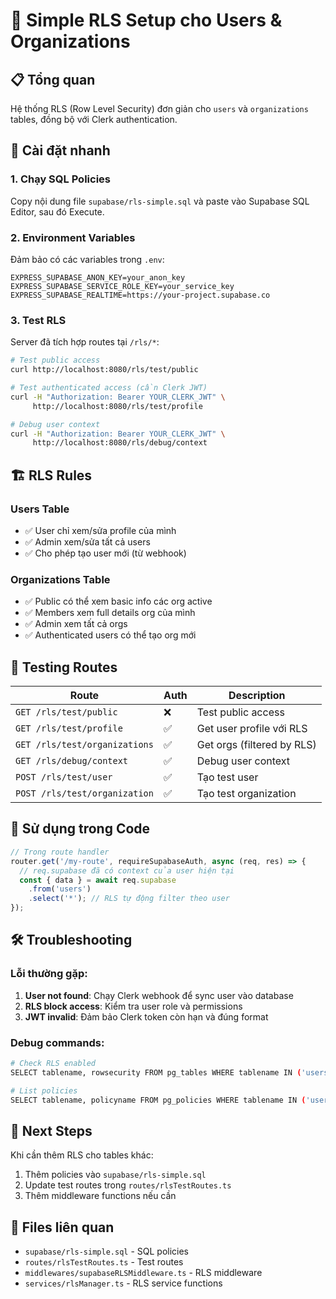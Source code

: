 # 🔐 Simple RLS Setup cho Users & Organizations

## 📋 Tổng quan

Hệ thống RLS (Row Level Security) đơn giản cho `users` và `organizations` tables, đồng bộ với Clerk authentication.

## 🚀 Cài đặt nhanh

### 1. Chạy SQL Policies
Copy nội dung file `supabase/rls-simple.sql` và paste vào Supabase SQL Editor, sau đó Execute.

### 2. Environment Variables
Đảm bảo có các variables trong `.env`:
```env
EXPRESS_SUPABASE_ANON_KEY=your_anon_key
EXPRESS_SUPABASE_SERVICE_ROLE_KEY=your_service_key
EXPRESS_SUPABASE_REALTIME=https://your-project.supabase.co
```

### 3. Test RLS
Server đã tích hợp routes tại `/rls/*`:

```bash
# Test public access
curl http://localhost:8080/rls/test/public

# Test authenticated access (cần Clerk JWT)
curl -H "Authorization: Bearer YOUR_CLERK_JWT" \
     http://localhost:8080/rls/test/profile

# Debug user context
curl -H "Authorization: Bearer YOUR_CLERK_JWT" \
     http://localhost:8080/rls/debug/context
```

## 🏗️ RLS Rules

### Users Table
- ✅ User chỉ xem/sửa profile của mình
- ✅ Admin xem/sửa tất cả users
- ✅ Cho phép tạo user mới (từ webhook)

### Organizations Table  
- ✅ Public có thể xem basic info các org active
- ✅ Members xem full details org của mình
- ✅ Admin xem tất cả orgs
- ✅ Authenticated users có thể tạo org mới

## 🧪 Testing Routes

| Route | Auth | Description |
|-------|------|-------------|
| `GET /rls/test/public` | ❌ | Test public access |
| `GET /rls/test/profile` | ✅ | Get user profile với RLS |
| `GET /rls/test/organizations` | ✅ | Get orgs (filtered by RLS) |
| `GET /rls/debug/context` | ✅ | Debug user context |
| `POST /rls/test/user` | ✅ | Tạo test user |
| `POST /rls/test/organization` | ✅ | Tạo test organization |

## 🔧 Sử dụng trong Code

```typescript
// Trong route handler
router.get('/my-route', requireSupabaseAuth, async (req, res) => {
  // req.supabase đã có context của user hiện tại
  const { data } = await req.supabase
    .from('users')
    .select('*'); // RLS tự động filter theo user
});
```

## 🛠️ Troubleshooting

### Lỗi thường gặp:
1. **User not found**: Chạy Clerk webhook để sync user vào database
2. **RLS block access**: Kiểm tra user role và permissions
3. **JWT invalid**: Đảm bảo Clerk token còn hạn và đúng format

### Debug commands:
```bash
# Check RLS enabled
SELECT tablename, rowsecurity FROM pg_tables WHERE tablename IN ('users', 'organizations');

# List policies
SELECT tablename, policyname FROM pg_policies WHERE tablename IN ('users', 'organizations');
```

## 📝 Next Steps

Khi cần thêm RLS cho tables khác:
1. Thêm policies vào `supabase/rls-simple.sql`
2. Update test routes trong `routes/rlsTestRoutes.ts`
3. Thêm middleware functions nếu cần

## 🔗 Files liên quan

- `supabase/rls-simple.sql` - SQL policies
- `routes/rlsTestRoutes.ts` - Test routes
- `middlewares/supabaseRLSMiddleware.ts` - RLS middleware
- `services/rlsManager.ts` - RLS service functions
